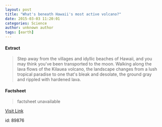 ```yaml
---
layout: post
title: "What's beneath Hawaii's most active volcano?"
date: 2015-03-03 11:20:01
categories: Science
author: unknown author
tags: [earth]
---
```



#### Extract
>Step away from the villages and idyllic beaches of Hawaii, and you may think you've been transported to the moon. Walking along the lava flows of the Kilauea volcano, the landscape changes from a lush tropical paradise to one that's bleak and desolate, the ground gray and rippled with hardened lava.

#### Factsheet
>factsheet unavailable

[Visit Link](http://phys.org/news344584850.html)

id:   89876
